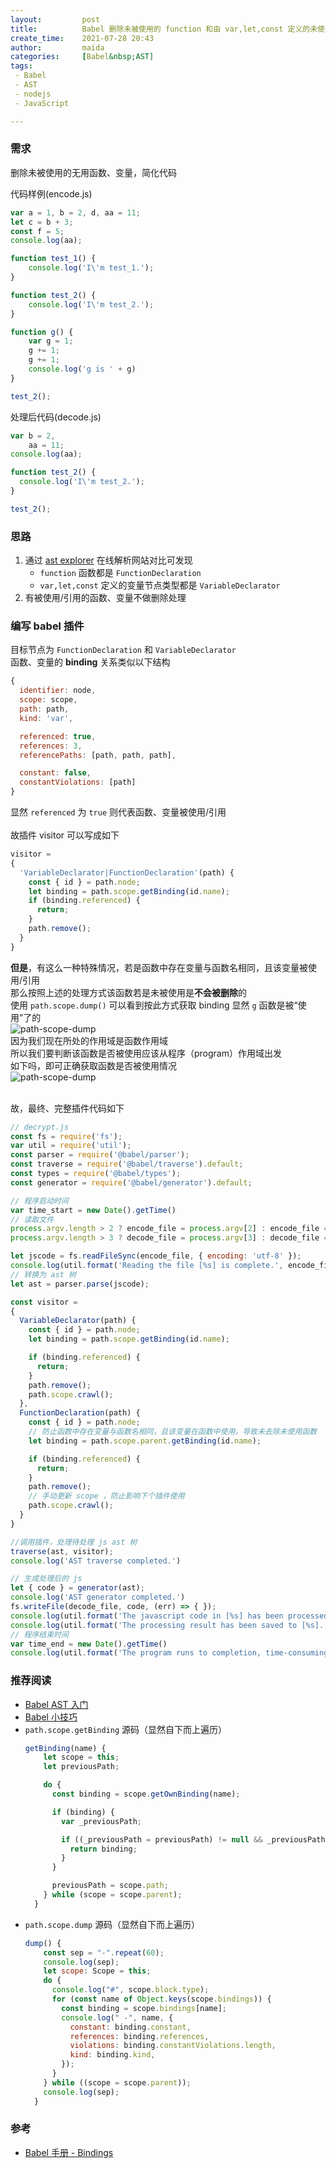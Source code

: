 ```yaml
---
layout:         post  
title:          Babel 删除未被使用的 function 和由 var,let,const 定义的未使用变量
create_time:    2021-07-28 20:43   
author:         maida  
categories:     [Babel&nbsp;AST]  
tags:  
 - Babel
 - AST
 - nodejs
 - JavaScript

---
```



### 需求
删除未被使用的无用函数、变量，简化代码  

代码样例(encode.js)  
```javascript
var a = 1, b = 2, d, aa = 11;
let c = b + 3;
const f = 5;
console.log(aa);

function test_1() {
    console.log('I\'m test_1.');
}

function test_2() {
    console.log('I\'m test_2.');
}

function g() {
    var g = 1;
    g += 1;
    g += 1;
    console.log('g is ' + g)
}

test_2();
```

处理后代码(decode.js)
```javascript
var b = 2,
    aa = 11;
console.log(aa);

function test_2() {
  console.log('I\'m test_2.');
}

test_2();
```

### 思路
1. 通过 [ast explorer](https://astexplorer.net/) 在线解析网站对比可发现  
   - `function` 函数都是 `FunctionDeclaration`   
   - `var,let,const` 定义的变量节点类型都是 `VariableDeclarator` 
2. 有被使用/引用的函数、变量不做删除处理

### 编写 babel 插件
目标节点为 `FunctionDeclaration` 和  `VariableDeclarator`  
函数、变量的 **binding** 关系类似以下结构  
```javascript
{
  identifier: node,
  scope: scope,
  path: path,
  kind: 'var',

  referenced: true,
  references: 3,
  referencePaths: [path, path, path],

  constant: false,
  constantViolations: [path]
}
```
显然 `referenced` 为 `true` 则代表函数、变量被使用/引用  
<br>
故插件 visitor 可以写成如下  
```javascript
visitor =
{
  'VariableDeclarator|FunctionDeclaration'(path) {
    const { id } = path.node;
    let binding = path.scope.getBinding(id.name);
    if (binding.referenced) {
      return;
    }
    path.remove();
  }
}
```
**但是**，有这么一种特殊情况，若是函数中存在变量与函数名相同，且该变量被使用/引用  
那么按照上述的处理方式该函数若是未被使用是**不会被删除**的  
使用 `path.scope.dump()` 可以看到按此方式获取 binding 显然 `g` 函数是被“使用”了的  
![path-scope-dump](/imgs/JeKyll/2021/07282043_01.png)  
因为我们现在所处的作用域是函数作用域  
所以我们要判断该函数是否被使用应该从程序（program）作用域出发  
如下吗，即可正确获取函数是否被使用情况  
![path-scope-dump](/imgs/JeKyll/2021/07282043_02.png)  
<br>  

故，最终、完整插件代码如下  
```javascript
// decrypt.js
const fs = require('fs');
var util = require('util');
const parser = require('@babel/parser');
const traverse = require('@babel/traverse').default;
const types = require('@babel/types');
const generator = require('@babel/generator').default;

// 程序启动时间
var time_start = new Date().getTime()
// 读取文件
process.argv.length > 2 ? encode_file = process.argv[2] : encode_file = 'encode.js';
process.argv.length > 3 ? decode_file = process.argv[3] : decode_file = 'decode.js';

let jscode = fs.readFileSync(encode_file, { encoding: 'utf-8' });
console.log(util.format('Reading the file [%s] is complete.', encode_file))
// 转换为 ast 树
let ast = parser.parse(jscode);

const visitor =
{
  VariableDeclarator(path) {
    const { id } = path.node;
    let binding = path.scope.getBinding(id.name);

    if (binding.referenced) {
      return;
    }
    path.remove();
    path.scope.crawl();
  },
  FunctionDeclaration(path) {
    const { id } = path.node;
    // 防止函数中存在变量与函数名相同，且该变量在函数中使用，导致未去除未使用函数
    let binding = path.scope.parent.getBinding(id.name);

    if (binding.referenced) {
      return;
    }
    path.remove();
    // 手动更新 scope ，防止影响下个插件使用
    path.scope.crawl();
  }
}

//调用插件，处理待处理 js ast 树
traverse(ast, visitor);
console.log('AST traverse completed.')

// 生成处理后的 js
let { code } = generator(ast);
console.log('AST generator completed.')
fs.writeFile(decode_file, code, (err) => { });
console.log(util.format('The javascript code in [%s] has been processed.', encode_file))
console.log(util.format('The processing result has been saved to [%s].', decode_file))
// 程序结束时间
var time_end = new Date().getTime()
console.log(util.format('The program runs to completion, time-consuming: %s s', (time_end - time_start) / 1000))
```

### 推荐阅读
- [Babel AST 入门](/2021/07/27/Babel-AST入门.html)
- [Babel 小技巧](/2021/07/28/Babel-小技巧.html)
- `path.scope.getBinding` 源码（显然自下而上遍历）
   ```javascript
   getBinding(name) {
       let scope = this;
       let previousPath;
   
       do {
         const binding = scope.getOwnBinding(name);
   
         if (binding) {
           var _previousPath;
   
           if ((_previousPath = previousPath) != null && _previousPath.isPattern() && binding.kind !== "param") {} else {
             return binding;
           }
         }
   
         previousPath = scope.path;
       } while (scope = scope.parent);
     }
   ```
- `path.scope.dump` 源码（显然自下而上遍历）
   ```javascript
   dump() {
       const sep = "-".repeat(60);
       console.log(sep);
       let scope: Scope = this;
       do {
         console.log("#", scope.block.type);
         for (const name of Object.keys(scope.bindings)) {
           const binding = scope.bindings[name];
           console.log(" -", name, {
             constant: binding.constant,
             references: binding.references,
             violations: binding.constantViolations.length,
             kind: binding.kind,
           });
         }
       } while ((scope = scope.parent));
       console.log(sep);
     }
   ```


### 参考
- [Babel 手册 - Bindings](https://github.com/jamiebuilds/babel-handbook/blob/master/translations/zh-Hans/plugin-handbook.md#bindings%E7%BB%91%E5%AE%9A)